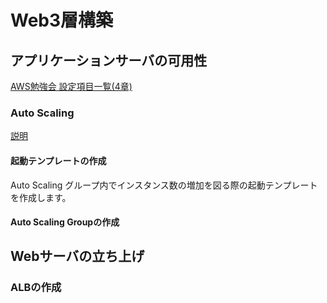 # Web3層構築

## アプリケーションサーバの可用性

[AWS勉強会 設定項目一覧(4章)](https://docs.google.com/spreadsheets/d/1X1n6WjJm4JfGjnZfjlxeLdW2Ue70t2Mjl9NUxywNPTY/edit?usp=sharing)

### Auto Scaling
[説明](../1%E7%AB%A0/service/auto-scaling)

#### 起動テンプレートの作成
Auto Scaling グループ内でインスタンス数の増加を図る際の起動テンプレートを作成します。

#### Auto Scaling Groupの作成



## Webサーバの立ち上げ

<!-- Webサーバが立ち上がった際のイメージ説明 -->

### ALBの作成
